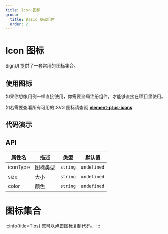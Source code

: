```yaml
---
title: Icon 图标
group:
  title: Basic 基础组件
  order: 2
---
```


# Icon 图标

SignUI 提供了一套常用的图标集合。

## 使用图标

如果你想像用例一样直接使用，你需要全局注册组件，才能够直接在项目里使用。

如若需要查看所有可用的 SVG 图标请查阅 [**element-plus-icons**](https://github.com/element-plus/element-plus-icons)

## 代码演示

<code src="./demos/basic/icon/demo1.tsx"></code>

## API

| 属性名   | 描述     | 类型     | 默认值      |
| -------- | -------- | -------- | ----------- |
| iconType | 图标类型 | `string` | `undefined` |
| size     | 大小     | `string` | `undefined` |
| color    | 颜色     | `string` | `undefined` |

# 图标集合

:::info{title=Tips}
您可以点击图标复制代码。
:::

<code src="./demos/basic/icon/demoAllIcon.tsx"> </code>
